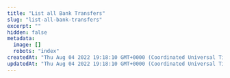 ```yaml
---
title: "List all Bank Transfers"
slug: "list-all-bank-transfers"
excerpt: ""
hidden: false
metadata: 
  image: []
  robots: "index"
createdAt: "Thu Aug 04 2022 19:18:10 GMT+0000 (Coordinated Universal Time)"
updatedAt: "Thu Aug 04 2022 19:18:10 GMT+0000 (Coordinated Universal Time)"
---
```


